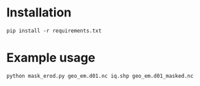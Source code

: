 
# Installation

```console
pip install -r requirements.txt
```


# Example usage
```console
python mask_erod.py geo_em.d01.nc iq.shp geo_em.d01_masked.nc
```